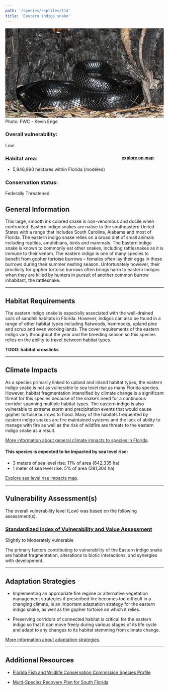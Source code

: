 ```yaml
---
path: '/species/reptiles/114'
title: 'Eastern indigo snake'
---
```


<content-header icon="snakes" title="Eastern indigo snake" subtitle="Drymarchon corais couperi">
</content-header>

<div id="TopSection">

<div class="header-photo"><img src="114.jpg" alt="Photo for 114"/>
<figcaption>Photo: FWC - Kevin Enge</figcaption></div>

<div>

### Overall vulnerability:

<div class="vulnerability vulnerability-low">Low</div>

<h3>Habitat area: 
<a href="/species/reptiles/114/map" style="float:right;font-size:smaller;margin-right: 2rem;">
<fa-icon name="map"></fa-icon>
explore on map
</a>
</h3>

-   5,846,990 hectares within Florida (modeled)


### Conservation status:

Federally Threatened

</div>
</div>

## General Information

This large, smooth ink colored snake is non-venomous and docile when confronted.  Eastern indigo snakes are native to the southeastern United States with a range that includes South Carolina, Alabama and most of Florida.  The eastern indigo snake relies on a broad diet of small animals including reptiles, amphibians, birds and mammals.  The Eastern indigo snake is known to commonly eat other snakes, including rattlesnakes as it is immune to their venom.  The eastern indigo is one of many species to benefit from gopher tortoise burrows – females often lay their eggs in these burrows during their summer nesting season.  Unfortunately however, their proclivity for gopher tortoise burrows often brings harm to eastern indigos when they are killed by hunters in pursuit of another common burrow inhabitant, the rattlesnake.

<hr />

## Habitat Requirements

The eastern indigo snake is especially associated with the well-drained soils of sandhill habitats in Florida.  However, indigos can also be found in a range of other habitat types including flatwoods, hammocks, upland pine and scrub and even working lands.  The cover requirements of the eastern indigo vary throughout the year and the breeding season so this species relies on the ability to travel between habitat types.

**TODO: habitat crosslinks**

<hr />

## Climate Impacts

As a species primarily linked to upland and inland habitat types, the eastern indigo snake is not as vulnerable to sea level rise as many Florida species.  However, habitat fragmentation intensified by climate change is a significant threat for this species because of the snake’s need for a continuous corridor spanning multiple habitat types.  The eastern indigo is also vulnerable to extreme storm and precipitation events that would cause gopher tortoise burrows to flood.  Many of the habitats frequented by eastern indigo snakes are fire maintained systems and the lack of ability to manage with fire as well as the risk of wildfire are threats to the eastern indigo snake as a result.

[More information about general climate impacts to species in Florida](/impacts/species).


#### This species is expected to be impacted by sea level rise:

- 3 meters of sea level rise: 11% of area (642,335 ha)
- 1 meter of sea level rise: 5% of area (281,304 ha)

[Explore sea level rise impacts map](/species/reptiles/114/map).


<hr />

## Vulnerability Assessment(s)

The overall vulnerability level (Low) was based on the following assessment(s).
#### 
<div class="vulnerability-header">
<h3><a href="/impacts/vulnerability/sivva/species">Standardized Index of Vulnerability and Value Assessment</a></h3>
<div class="vulnerability vulnerability-moderate">Slightly to Moderately vulnerable</div>
</div> 

The primary factors contributing to vulnerability of the Eastern indigo snake are habitat fragmentation, alterations to biotic interactions, and synergies with development.


<hr />

## Adaptation Strategies

- Implementing an appropriate fire regime or alternative vegetation management strategies if prescribed fire becomes too difficult in a changing climate, is an important adaptation strategy for the eastern indigo snake, as well as the gopher tortoise on which it relies.

- Preserving corridors of connected habitat is critical for the eastern indigo so that it can move freely during various stages of its life cycle and adapt to any changes to its habitat stemming from climate change.

[More information about adaptation strategies](/strategies).

<hr />


## Additional Resources

- [Florida Fish and Wildlife Conservation Commission Species Profile](https://myfwc.com/wildlifehabitats/profiles/reptiles/snakes/eastern-indigo-snake/)

- [Multi-Species Recovery Plan for South Florida](https://ecos.fws.gov/docs/recovery_plan/sfl_msrp/SFL_MSRP_Species.pdf)
